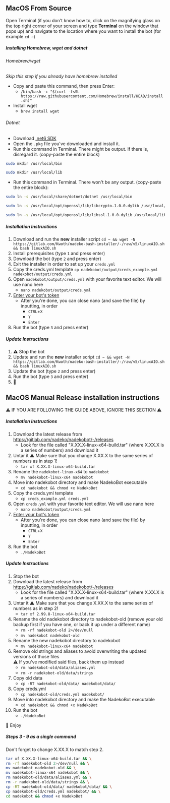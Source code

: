 ## MacOS From Source 

Open Terminal (if you don't know how to, click on the magnifying glass on the top right corner of your screen and type **Terminal** on the window that pops up) and navigate to the location where you want to install the bot (for example `cd ~`) 

##### Installing Homebrew, wget and dotnet  

###### Homebrew/wget  
*Skip this step if you already have homebrew installed*
- Copy and paste this command, then press Enter:  
    - `/bin/bash -c "$(curl -fsSL https://raw.githubusercontent.com/Homebrew/install/HEAD/install.sh)"`  
- Install wget  
    - `brew install wget`  
    
###### Dotnet
- Download [.net6 SDK](https://dotnet.microsoft.com/download/dotnet/6.0)
- Open the `.pkg` file you've downloaded and install it.
- Run this command in Terminal. There might be output. If there is, disregard it. (copy-paste the entire block)
```bash
sudo mkdir /usr/local/bin

sudo mkdir /usr/local/lib
```
- Run this command in Terminal. There won't be any output. (copy-paste the entire block):
```bash
sudo ln -s /usr/local/share/dotnet/dotnet /usr/local/bin

sudo ln -s /usr/local/opt/openssl/lib/libcrypto.1.0.0.dylib /usr/local/lib/

sudo ln -s /usr/local/opt/openssl/lib/libssl.1.0.0.dylib /usr/local/lib/
```

##### Installation Instructions

1. Download and run the **new** installer script `cd ~ && wget -N https://gitlab.com/Kwoth/nadeko-bash-installer/-/raw/v5/linuxAIO.sh && bash linuxAIO.sh`
2. Install prerequisites (type `1` and press enter)
3. Download the bot (type `2` and press enter)
4. Exit the installer in order to set up your `creds.yml` 
5. Copy the creds.yml template 
    `cp nadekobot/output/creds_example.yml nadekobot/output/creds.yml` 
6. Open `nadekobot/output/creds.yml` with your favorite text editor. We will use nano here
    - `nano nadekobot/output/creds.yml`
7. [Enter your bot's token](#creds-guide)
    - After you're done, you can close nano (and save the file) by inputting, in order 
      - `CTRL`+`X`
      - `Y`
      - `Enter`
8. Run the bot (type `3` and press enter)

##### Update Instructions

1. ⚠ Stop the bot
2. Update and run the **new** installer script `cd ~ && wget -N https://gitlab.com/Kwoth/nadeko-bash-installer/-/raw/v5/linuxAIO.sh && bash linuxAIO.sh`
3. Update the bot (type `2` and press enter)
4. Run the bot (type `3` and press enter)
5. 🎉 

## MacOS Manual Release installation instructions

⚠ IF YOU ARE FOLLOWING THE GUIDE ABOVE, IGNORE THIS SECTION ⚠ 

##### Installation Instructions

1. Download the latest release from <https://gitlab.com/nadeko/nadekobot/-/releases>
   - Look for the file called "X.XX.X-linux-x64-build.tar" (where X.XX.X is a series of numbers) and download it
2. Untar it 
   ⚠ Make sure that you change X.XX.X to the same series of numbers as in step 1!
    - `tar xf X.XX.X-linux-x64-build.tar`
3. Rename the `nadekobot-linux-x64` to `nadekobot` 
    - `mv nadekobot-linux-x64 nadekobot`
4. Move into nadekobot directory and make NadekoBot executable
    - `cd nadekobot && chmod +x NadekoBot`
5. Copy the creds.yml template 
    - `cp creds_example.yml creds.yml` 
6. Open `creds.yml` with your favorite text editor. We will use nano here
    - `nano nadekobot/output/creds.yml`
8. [Enter your bot's token](#creds-guide)
    - After you're done, you can close nano (and save the file) by inputting, in order 
       - `CTRL`+`X`
       - `Y`
       - `Enter`
9. Run the bot
    - `./NadekoBot`

##### Update Instructions

1. Stop the bot
2. Download the latest release from <https://gitlab.com/nadeko/nadekobot/-/releases>
    - Look for the file called "X.XX.X-linux-x64-build.tar" (where X.XX.X is a series of numbers) and download it
3. Untar it 
   ⚠ Make sure that you change X.XX.X to the same series of numbers as in step 2!
    - `tar xf 2.99.8-linux-x64-build.tar`
4. Rename the old nadekobot directory to nadekobot-old (remove your old backup first if you have one, or back it up under a different name)
    - `rm -rf nadekobot-old 2>/dev/null`
    - `mv nadekobot nadekobot-old`
5. Rename the new nadekobot directory to nadekobot
    - `mv nadekobot-linux-x64 nadekobot`
6. Remove old strings and aliases to avoid overwriting the updated versions of those files  
   ⚠ If you've modified said files, back them up instead
    - `rm nadekobot-old/data/aliases.yml`
    - `rm -r nadekobot-old/data/strings`
7. Copy old data
    - `cp -RT nadekobot-old/data/ nadekobot/data/`
8. Copy creds.yml
    - `cp nadekobot-old/creds.yml nadekobot/`
9. Move into nadekobot directory and make the NadekoBot executable
    - `cd nadekobot && chmod +x NadekoBot`
10. Run the bot 
    - `./NadekoBot`

🎉 Enjoy

##### Steps 3 - 9 as a single command  

Don't forget to change X.XX.X to match step 2.
```sh
tar xf X.XX.X-linux-x64-build.tar && \
rm -rf nadekobot-old 2>/dev/null && \
mv nadekobot nadekobot-old && \
mv nadekobot-linux-x64 nadekobot && \
rm nadekobot-old/data/aliases.yml && \
rm -r nadekobot-old/data/strings && \
cp -RT nadekobot-old/data/ nadekobot/data/ && \
cp nadekobot-old/creds.yml nadekobot/ && \
cd nadekobot && chmod +x NadekoBot
```

